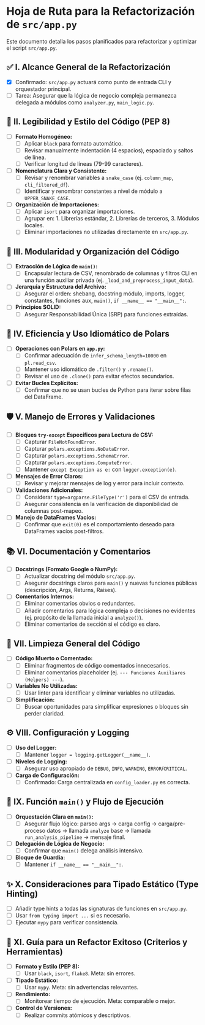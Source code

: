 # Hoja de Ruta para la Refactorización de `src/app.py`

Este documento detalla los pasos planificados para refactorizar y optimizar el script `src/app.py`.

## ✅ I. Alcance General de la Refactorización
- [X] Confirmado: `src/app.py` actuará como punto de entrada CLI y orquestador principal.
- [ ] Tarea: Asegurar que la lógica de negocio compleja permanezca delegada a módulos como `analyzer.py`, `main_logic.py`.

## 📜 II. Legibilidad y Estilo del Código (PEP 8)
- [ ] **Formato Homogéneo:**
    - [ ] Aplicar `black` para formato automático.
    - [ ] Revisar manualmente indentación (4 espacios), espaciado y saltos de línea.
    - [ ] Verificar longitud de líneas (79-99 caracteres).
- [ ] **Nomenclatura Clara y Consistente:**
    - [ ] Revisar y renombrar variables a `snake_case` (ej. `column_map`, `cli_filtered_df`).
    - [ ] Identificar y renombrar constantes a nivel de módulo a `UPPER_SNAKE_CASE`.
- [ ] **Organización de Importaciones:**
    - [ ] Aplicar `isort` para organizar importaciones.
    - [ ] Agrupar en: 1. Librerías estándar, 2. Librerías de terceros, 3. Módulos locales.
    - [ ] Eliminar importaciones no utilizadas directamente en `src/app.py`.

## 🧱 III. Modularidad y Organización del Código
- [ ] **Extracción de Lógica de `main()`:**
    - [ ] Encapsular lectura de CSV, renombrado de columnas y filtros CLI en una función auxiliar privada (ej. `_load_and_preprocess_input_data`).
- [ ] **Jerarquía y Estructura del Archivo:**
    - [ ] Asegurar el orden: shebang, docstring módulo, imports, logger, constantes, funciones aux, `main()`, `if __name__ == "__main__":`.
- [ ] **Principios SOLID:**
    - [ ] Asegurar Responsabilidad Única (SRP) para funciones extraídas.

## 🚀 IV. Eficiencia y Uso Idiomático de Polars
- [ ] **Operaciones con Polars en `app.py`:**
    - [ ] Confirmar adecuación de `infer_schema_length=10000` en `pl.read_csv`.
    - [ ] Mantener uso idiomático de `.filter()` y `.rename()`.
    - [ ] Revisar el uso de `.clone()` para evitar efectos secundarios.
- [ ] **Evitar Bucles Explícitos:**
    - [ ] Confirmar que no se usan bucles de Python para iterar sobre filas del DataFrame.

## 🛡️ V. Manejo de Errores y Validaciones
- [ ] **Bloques `try-except` Específicos para Lectura de CSV:**
    - [ ] Capturar `FileNotFoundError`.
    - [ ] Capturar `polars.exceptions.NoDataError`.
    - [ ] Capturar `polars.exceptions.SchemaError`.
    - [ ] Capturar `polars.exceptions.ComputeError`.
    - [ ] Mantener `except Exception as e:` con `logger.exception(e)`.
- [ ] **Mensajes de Error Claros:**
    - [ ] Revisar y mejorar mensajes de log y error para incluir contexto.
- [ ] **Validaciones Adicionales:**
    - [ ] Considerar `type=argparse.FileType('r')` para el CSV de entrada.
    - [ ] Asegurar consistencia en la verificación de disponibilidad de columnas post-mapeo.
- [ ] **Manejo de DataFrames Vacíos:**
    - [ ] Confirmar que `exit(0)` es el comportamiento deseado para DataFrames vacíos post-filtros.

## 📚 VI. Documentación y Comentarios
- [ ] **Docstrings (Formato Google o NumPy):**
    - [ ] Actualizar docstring del módulo `src/app.py`.
    - [ ] Asegurar docstrings claros para `main()` y nuevas funciones públicas (descripción, Args, Returns, Raises).
- [ ] **Comentarios Internos:**
    - [ ] Eliminar comentarios obvios o redundantes.
    - [ ] Añadir comentarios para lógica compleja o decisiones no evidentes (ej. propósito de la llamada inicial a `analyze()`).
    - [ ] Eliminar comentarios de sección si el código es claro.

## 🧹 VII. Limpieza General del Código
- [ ] **Código Muerto o Comentado:**
    - [ ] Eliminar fragmentos de código comentados innecesarios.
    - [ ] Eliminar comentarios placeholder (ej. `--- Funciones Auxiliares (Helpers) ---`).
- [ ] **Variables No Utilizadas:**
    - [ ] Usar linter para identificar y eliminar variables no utilizadas.
- [ ] **Simplificación:**
    - [ ] Buscar oportunidades para simplificar expresiones o bloques sin perder claridad.

## ⚙️ VIII. Configuración y Logging
- [ ] **Uso del Logger:**
    - [ ] Mantener `logger = logging.getLogger(__name__)`.
- [ ] **Niveles de Logging:**
    - [ ] Asegurar uso apropiado de `DEBUG`, `INFO`, `WARNING`, `ERROR`/`CRITICAL`.
- [ ] **Carga de Configuración:**
    - [ ] Confirmado: Carga centralizada en `config_loader.py` es correcta.

## 🚀 IX. Función `main()` y Flujo de Ejecución
- [ ] **Orquestación Clara en `main()`:**
    - [ ] Asegurar flujo lógico: parseo args -> carga config -> carga/pre-proceso datos -> llamada `analyze` base -> llamada `run_analysis_pipeline` -> mensaje final.
- [ ] **Delegación de Lógica de Negocio:**
    - [ ] Confirmar que `main()` delega análisis intensivo.
- [ ] **Bloque de Guardia:**
    - [ ] Mantener `if __name__ == "__main__":`.

## ✨ X. Consideraciones para Tipado Estático (Type Hinting)
- [ ] Añadir type hints a todas las signaturas de funciones en `src/app.py`.
- [ ] Usar `from typing import ...` si es necesario.
- [ ] Ejecutar `mypy` para verificar consistencia.

## 📝 XI. Guía para un Refactor Exitoso (Criterios y Herramientas)
- [ ] **Formato y Estilo (PEP 8):**
    - [ ] Usar `black`, `isort`, `flake8`. Meta: sin errores.
- [ ] **Tipado Estático:**
    - [ ] Usar `mypy`. Meta: sin advertencias relevantes.
- [ ] **Rendimiento:**
    - [ ] Monitorear tiempo de ejecución. Meta: comparable o mejor.
- [ ] **Control de Versiones:**
    - [ ] Realizar commits atómicos y descriptivos. 